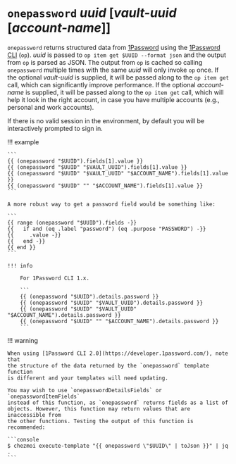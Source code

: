 # `onepassword` *uuid* [*vault-uuid* [*account-name*]]

`onepassword` returns structured data from [1Password](https://1password.com/)
using the [1Password
CLI](https://support.1password.com/command-line-getting-started/) (`op`).
*uuid* is passed to `op item get $UUID --format json` and the output from `op`
is parsed as JSON. The output from `op` is cached so calling `onepassword`
multiple times with the same *uuid* will only invoke `op` once. If the optional
*vault-uuid* is supplied, it will be passed along to the `op item get` call,
which can significantly improve performance. If the optional *account-name* is
supplied, it will be passed along to the `op item get` call, which will help it
look in the right account, in case you have multiple accounts (e.g., personal
and work accounts).

If there is no valid session in the environment, by default you will be
interactively prompted to sign in.

!!! example

    ```
    {{ (onepassword "$UUID").fields[1].value }}
    {{ (onepassword "$UUID" "$VAULT_UUID").fields[1].value }}
    {{ (onepassword "$UUID" "$VAULT_UUID" "$ACCOUNT_NAME").fields[1].value }}
    {{ (onepassword "$UUID" "" "$ACCOUNT_NAME").fields[1].value }}
    ```

    A more robust way to get a password field would be something like:

    ```
    {{ range (onepassword "$UUID").fields -}}
    {{   if and (eq .label "password") (eq .purpose "PASSWORD") -}}
    {{     .value -}}
    {{   end -}}
    {{ end }}
    ```

    !!! info

        For 1Password CLI 1.x.

        ```
        {{ (onepassword "$UUID").details.password }}
        {{ (onepassword "$UUID" "$VAULT_UUID").details.password }}
        {{ (onepassword "$UUID" "$VAULT_UUID" "$ACCOUNT_NAME").details.password }}
        {{ (onepassword "$UUID" "" "$ACCOUNT_NAME").details.password }}
        ```

!!! warning

    When using [1Password CLI 2.0](https://developer.1password.com/), note that
    the structure of the data returned by the `onepassword` template function
    is different and your templates will need updating.

    You may wish to use `onepasswordDetailsFields` or `onepasswordItemFields`
    instead of this function, as `onepassword` returns fields as a list of
    objects. However, this function may return values that are inaccessible from
    the other functions. Testing the output of this function is recommended:

    ```console
    $ chezmoi execute-template "{{ onepassword \"$UUID\" | toJson }}" | jq .
    ```

